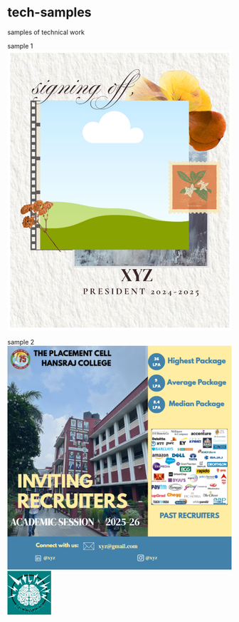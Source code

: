 # tech-samples
samples of technical work

sample 1
![App Screenshot](sample1.png)

sample 2
![App Screenshot](sample2.png) ![App Screenshot](sample3.png)
